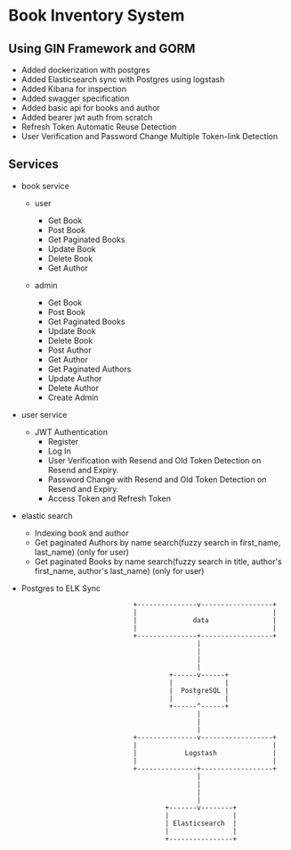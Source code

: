# Book Inventory System 
## Using GIN Framework and GORM
- Added dockerization with postgres
- Added Elasticsearch sync with Postgres using logstash
- Added Kibana for inspection
- Added swagger specification
- Added basic api for books and author
- Added bearer jwt auth from scratch
- Refresh Token Automatic Reuse Detection
- User Verification and Password Change Multiple Token-link Detection
## Services
- book service
  - user
    - Get Book
    - Post Book
    - Get Paginated Books
    - Update Book
    - Delete Book
    - Get Author

  - admin
    - Get Book
    - Post Book
    - Get Paginated Books
    - Update Book
    - Delete Book
    - Post Author
    - Get Author
    - Get Paginated Authors
    - Update Author
    - Delete Author
    - Create Admin
- user service
  - JWT Authentication
    - Register
    - Log In
    - User Verification with Resend and Old Token Detection on Resend and Expiry.
    - Password Change with Resend and Old Token Detection on Resend and Expiry.
    - Access Token and Refresh Token
- elastic search
   - Indexing book and author
   - Get paginated Authors by name search(fuzzy search in first_name, last_name) (only for user)
   - Get paginated Books by name search(fuzzy search in title, author's first_name, author's last_name) (only for user)

- Postgres to ELK Sync


                                  +---------------v------------------+
                                  |                                  |
                                  |              data                |
                                  |                                  |
                                  +---------------+------------------+
                                                  |
                                                  |
                                                  |
                                                  |
                                           +------v------+
                                           |             |
                                           |  PostgreSQL |
                                           |             |
                                           +------^------+
                                                  |
                                                  |
                                                  |
                                  +---------------v------------------+
                                  |                                  |
                                  |            Logstash              |
                                  |                                  |
                                  +---------------+------------------+
                                                  |
                                                  |
                                                  |
                                                  |
                                          +-------v--------+
                                          |                |
                                          | Elasticsearch  |
                                          |                |
                                          +----------------+
    
